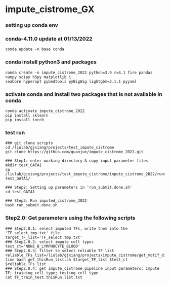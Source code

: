 # impute_cistrome_GX

### setting up conda env
### conda-4.11.0 update at 01/13/2022
```
conda update -n base conda
```

### conda install python3 and packages
```
conda create -n impute_cistrome_2022 python=3.9 r=4.1 fire pandas numpy scipy h5py matplotlib \
seaborn hyperopt pybedtools pyBigWig lightgbm=3.1.1 pyyaml
```

### activate conda and install two packages that is not available in conda
```
conda activate impute_cistrome_2022
pip install sklearn
pip install torch
```


### test run
```
### git clone scripts
cd /liulab/gjxiang/projects/test_impute_cistrome
git clone https://github.com/guanjue/impute_cistrome_2022.git

### Step1: enter working directory & copy input parameter files
mkdir test_GATA1
cp /liulab/gjxiang/projects/test_impute_cistrome/impute_cistrome_2022/runme/* test_GATA1/

### Step2: Setting up parameters in 'run_submit.done.sh'
cd test_GATA1

### Step3: Run imputed_cistrome_2022
bash run_submit.done.sh
```

### Step2.0: Get parameters using the following scripts
```
### Step2.0.1: select imputed TFs, write them into the 'TF_select.tmp.txt' file
target_TF_list='TF_select.tmp.txt'
### Step2.0.2: select impute cell types
test_ct='NONE_B_LYMPHOCYTE_BLOOD'
### Step2.0.3: filter to select reliable TF list
reliable_TFs_list=/liulab/gjxiang/projects/impute_cistrome/get_motif_difscore/reliable_TFs.txt
time bash get_thisRun_list.sh $target_TF_list $test_ct $reliable_TFs_list
### Step2.0.4: get impute_cistrome pipeline input parameters: impute TF; training cell type; testing cell type
cat TF_train_test.thisRun.list.txt

```
